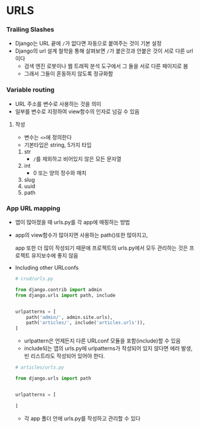# URLS

### Trailing Slashes

- Django는 URL 끝에 `/`가 없다면 자동으로 붙여주는 것이 기본 설정
- Django의 url 설계 철학을 통해 살펴보면 `/`가 붙은것과 안붙은 것이 서로 다른 url이다
  - 검색 엔진 로봇이나 웹 트래픽 분석 도구에서 그 둘을 서로 다른 페이지로 봄
  - 그래서 그들이 혼동하지 않도록 정규화함



### Variable routing

- URL 주소를 변수로 사용하는 것을 의미
- 일부를 변수로 지정하여 view함수의 인자로 넘길 수 있음

1. 작성

   - 변수는 `<>`에 정의한다
   - 기본타입은 string, 5가지 타입

   1. str
      - `/`를 제외하고 비어있지 않은 모든 문자열
   2. int
      - 0 또는 양의 정수와 매치
   3. slug
   4. uuid
   5. path



### App URL mapping

- 앱이 많아졌을 때 urls.py를 각 app에 매핑하는 방법

- app의 view함수가 많아지면 사용하는 path()또한 많아지고,

  app 또한 더 많이 작성되기 때문에 프로젝트의 urls.py에서 모두 관리하는 것은 프로젝트 유지보수에 좋지 않음

- Including other URLconfs

  ```python
  # crud/urls.py
  
  from django.contrib import admin
  from django.urls import path, include
  
  
  urlpatterns = [
      path('admin/', admin.site.urls),
      path('articles/', include('articles.urls')),
  ]
  ```

  - urlpattern은 언제든지 다른 URLconf 모듈을 포함(include)할 수 있음
  - include되는 앱의 urls.py에 urlpatterns가 작성되어 있지 않다면 에러 발생, 빈 리스트라도 작성되어 있어야 한다.

  ```python
  # articles/urls.py
  
  from django.urls import path
  
  
  urlpatterns = [
      
  ]
  ```

  - 각 app 폴더 안에 urls.py를 작성하고 관리할 수 있다

  